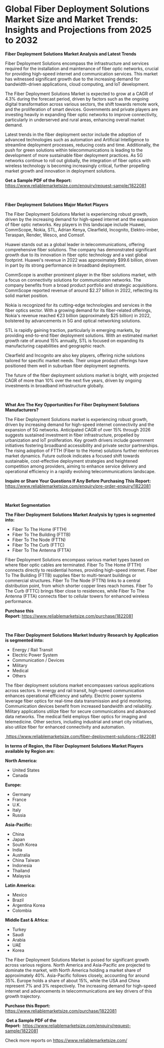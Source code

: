 <p><h1>Global Fiber Deployment Solutions Market Size and Market Trends: Insights and Projections from 2025 to 2032</h1></p><p><strong>Fiber Deployment Solutions Market Analysis and Latest Trends</strong></p>
<p><p>Fiber Deployment Solutions encompass the infrastructure and services required for the installation and maintenance of fiber optic networks, crucial for providing high-speed internet and communication services. This market has witnessed significant growth due to the increasing demand for bandwidth-driven applications, cloud computing, and IoT development. </p><p>The Fiber Deployment Solutions Market is expected to grow at a CAGR of 4.3% during the forecast period, driven by factors such as the ongoing digital transformation across various sectors, the shift towards remote work, and the proliferation of smart devices. Governments and private players are investing heavily in expanding fiber optic networks to improve connectivity, particularly in underserved and rural areas, enhancing overall market demand.</p><p>Latest trends in the fiber deployment sector include the adoption of advanced technologies such as automation and Artificial Intelligence to streamline deployment processes, reducing costs and time. Additionally, the push for green solutions within telecommunications is leading to the development of more sustainable fiber deployment practices. As 5G networks continue to roll out globally, the integration of fiber optics with wireless technology is becoming increasingly critical, further propelling market growth and innovation in deployment solutions.</p></p>
<p><strong>Get a Sample PDF of the Report:&nbsp;</strong> <a href="https://www.reliablemarketsize.com/enquiry/request-sample/1822081?utm_campaign=2626&utm_medium=2&utm_source=Github&utm_content=ia&utm_term=11032025&utm_id=fiber-deployment-solutions">https://www.reliablemarketsize.com/enquiry/request-sample/1822081</a></p>
<p>&nbsp;</p>
<p><strong>Fiber Deployment Solutions Major Market Players</strong></p>
<p><p>The Fiber Deployment Solutions Market is experiencing robust growth, driven by the increasing demand for high-speed internet and the expansion of fiber optic networks. Key players in this landscape include Huawei, CommScope, Nokia, STL, Adrian Kenya, Clearfield, Incognito, Elektro-imber, Teraspan, Render, Wesco, and Comsof.</p><p>Huawei stands out as a global leader in telecommunications, offering comprehensive fiber solutions. The company has demonstrated significant growth due to its innovation in fiber optic technology and a vast global footprint. Huawei's revenue in 2022 was approximately $99.6 billion, driven in part by its strong performance in broadband deployment.</p><p>CommScope is another prominent player in the fiber solutions market, with a focus on connectivity solutions for communication networks. The company benefits from a broad product portfolio and strategic acquisitions. CommScope reported revenue of around $2.27 billion in 2022, reflecting its solid market position.</p><p>Nokia is recognized for its cutting-edge technologies and services in the fiber optics sector. With a growing demand for its fiber-related offerings, Nokia's revenue reached €23 billion (approximately $25 billion) in 2022, bolstered by advancements in 5G and optical networking solutions.</p><p>STL is rapidly gaining traction, particularly in emerging markets, by providing end-to-end fiber deployment solutions. With an estimated market growth rate of around 15% annually, STL is focused on expanding its manufacturing capabilities and geographic reach.</p><p>Clearfield and Incognito are also key players, offering niche solutions tailored for specific market needs. Their unique product offerings have positioned them well in suburban fiber deployment segments.</p><p>The future of the fiber deployment solutions market is bright, with projected CAGR of more than 10% over the next five years, driven by ongoing investments in broadband infrastructure globally.</p></p>
<p>&nbsp;</p>
<p><strong>What Are The Key Opportunities For Fiber Deployment Solutions Manufacturers?</strong></p>
<p><p>The Fiber Deployment Solutions market is experiencing robust growth, driven by increasing demand for high-speed internet connectivity and the expansion of 5G networks. Anticipated CAGR of over 15% through 2026 suggests sustained investment in fiber infrastructure, propelled by urbanization and IoT proliferation. Key growth drivers include government initiatives fostering broadband accessibility and private sector partnerships. The rising adoption of FTTH (Fiber to the Home) solutions further reinforces market dynamics. Future outlook indicates a focused shift towards sustainable, cost-effective deployment strategies and heightened competition among providers, aiming to enhance service delivery and operational efficiency in a rapidly evolving telecommunications landscape.</p></p>
<p><strong>Inquire or Share Your Questions If Any Before Purchasing This Report:</strong> <a href="https://www.reliablemarketsize.com/enquiry/pre-order-enquiry/1822081?utm_campaign=2626&utm_medium=2&utm_source=Github&utm_content=ia&utm_term=11032025&utm_id=fiber-deployment-solutions">https://www.reliablemarketsize.com/enquiry/pre-order-enquiry/1822081</a></p>
<p>&nbsp;</p>
<p><strong>Market Segmentation</strong></p>
<p><strong>The Fiber Deployment Solutions Market Analysis by types is segmented into:</strong></p>
<p><ul><li>Fiber To The Home (FTTH)</li><li>Fiber To The Building (FTTB)</li><li>Fiber To The Node (FTTN)</li><li>Fiber To The Curb (FTTC)</li><li>Fiber To The Antenna (FTTA)</li></ul></p>
<p><p>Fiber Deployment Solutions encompass various market types based on where fiber optic cables are terminated. Fiber To The Home (FTTH) connects directly to residential homes, providing high-speed internet. Fiber To The Building (FTTB) supplies fiber to multi-tenant buildings or commercial structures. Fiber To The Node (FTTN) links to a central distribution point, from which shorter copper lines reach homes. Fiber To The Curb (FTTC) brings fiber close to residences, while Fiber To The Antenna (FTTA) connects fiber to cellular towers for enhanced wireless performance.</p></p>
<p><strong>Purchase this Report:&nbsp;</strong><a href="https://www.reliablemarketsize.com/purchase/1822081?utm_campaign=2626&utm_medium=2&utm_source=Github&utm_content=ia&utm_term=11032025&utm_id=fiber-deployment-solutions">https://www.reliablemarketsize.com/purchase/1822081</a></p>
<p>&nbsp;</p>
<p><strong>The Fiber Deployment Solutions Market Industry Research by Application is segmented into:</strong></p>
<p><ul><li>Energy / Rail Transit</li><li>Electric Power System</li><li>Communication / Devices</li><li>Military</li><li>Medical</li><li>Others</li></ul></p>
<p><p>The fiber deployment solutions market encompasses various applications across sectors. In energy and rail transit, high-speed communication enhances operational efficiency and safety. Electric power systems leverage fiber optics for real-time data transmission and grid monitoring. Communication devices benefit from increased bandwidth and reliability. Military applications utilize fiber for secure communications and advanced data networks. The medical field employs fiber optics for imaging and telemedicine. Other sectors, including industrial and smart city initiatives, also utilize fiber for enhanced connectivity and automation.</p></p>
<p><a href="https://www.reliablemarketsize.com/fiber-deployment-solutions-r1822081?utm_campaign=2626&utm_medium=2&utm_source=Github&utm_content=ia&utm_term=11032025&utm_id=fiber-deployment-solutions">&nbsp;https://www.reliablemarketsize.com/fiber-deployment-solutions-r1822081</a></p>
<p><strong>In terms of Region, the Fiber Deployment Solutions Market Players available by Region are:</strong></p>
<p>
    <p> <strong> North America: </strong>
        <ul>
            <li>United States</li>
            <li>Canada</li>
        </ul>
        </p> 
    <p> <strong> Europe: </strong>
        <ul>
            <li>Germany</li>
            <li>France</li>
            <li>U.K.</li>
            <li>Italy</li>
            <li>Russia</li>
        </ul>
        </p> 
    <p> <strong> Asia-Pacific: </strong>
        <ul>
            <li>China</li>
            <li>Japan</li>
            <li>South Korea</li>
            <li>India</li>
            <li>Australia</li>
            <li>China Taiwan</li>
            <li>Indonesia</li>
            <li>Thailand</li>
            <li>Malaysia</li>
        </ul>
        </p> 
    <p> <strong> Latin America: </strong>
        <ul>
            <li>Mexico</li>
            <li>Brazil</li>
            <li>Argentina Korea</li>
            <li>Colombia</li>
        </ul>
        </p> 
    <p> <strong> Middle East & Africa: </strong>
        <ul>
            <li>Turkey</li>
            <li>Saudi</li>
            <li>Arabia</li>
            <li>UAE</li>
            <li>Korea</li>
        </ul>
    </p>
    </p>
<p><p>The Fiber Deployment Solutions Market is poised for significant growth across various regions. North America and Asia-Pacific are projected to dominate the market, with North America holding a market share of approximately 40%. Asia-Pacific follows closely, accounting for around 35%. Europe holds a share of about 15%, while the USA and China represent 7% and 3% respectively. The increasing demand for high-speed internet and advancements in telecommunications are key drivers of this growth trajectory.</p></p>
<p><strong>Purchase this Report: </strong><a href="https://www.reliablemarketsize.com/purchase/1822081?utm_campaign=2626&utm_medium=2&utm_source=Github&utm_content=ia&utm_term=11032025&utm_id=fiber-deployment-solutions">https://www.reliablemarketsize.com/purchase/1822081</a></p>
<p>&nbsp;<strong>Get a Sample PDF of the Report:&nbsp;&nbsp;</strong><a href="https://www.reliablemarketsize.com/enquiry/request-sample/1822081?utm_campaign=2626&utm_medium=2&utm_source=Github&utm_content=ia&utm_term=11032025&utm_id=fiber-deployment-solutions">https://www.reliablemarketsize.com/enquiry/request-sample/1822081</a></p>
<p><strong></strong></p>
<p>Check more reports on <a href="https://www.reliablemarketsize.com/?utm_campaign=2626&utm_medium=2&utm_source=Github&utm_content=ia&utm_term=11032025&utm_id=fiber-deployment-solutions">https://www.reliablemarketsize.com/</a></p>